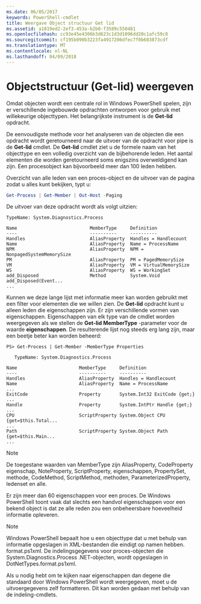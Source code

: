 ```yaml
---
ms.date: 06/05/2017
keywords: PowerShell-cmdlet
title: Weergave Object structuur Get lid
ms.assetid: a1819ed2-2ef3-453a-b2b0-f3589c550481
ms.openlocfilehash: cc93e45e4306b3d623c1d3d1096dd20c1afc59c8
ms.sourcegitcommit: cf195b090b3223fa4917206dfec7f0b603873cdf
ms.translationtype: MT
ms.contentlocale: nl-NL
ms.lasthandoff: 04/09/2018
---
```

# <a name="viewing-object-structure-get-member"></a>Objectstructuur (Get-lid) weergeven

Omdat objecten wordt een centrale rol in Windows PowerShell spelen, zijn er verschillende ingebouwde opdrachten ontworpen voor gebruik met willekeurige objecttypen. Het belangrijkste instrument is de **Get-lid** opdracht.

De eenvoudigste methode voor het analyseren van de objecten die een opdracht wordt geretourneerd naar de uitvoer van de opdracht voor pipe is de **Get-lid** cmdlet. De **Get-lid** cmdlet ziet u de formele naam van het objecttype en een volledig overzicht van de bijbehorende leden. Het aantal elementen die worden geretourneerd soms enigszins overweldigend kan zijn. Een procesobject kan bijvoorbeeld meer dan 100 leden hebben.

Overzicht van alle leden van een proces-object en de uitvoer van de pagina zodat u alles kunt bekijken, typt u:

```powershell
Get-Process | Get-Member | Out-Host -Paging
```

De uitvoer van deze opdracht wordt als volgt uitzien:

```output
TypeName: System.Diagnostics.Process

Name                           MemberType     Definition
----                           ----------     ----------
Handles                        AliasProperty  Handles = Handlecount
Name                           AliasProperty  Name = ProcessName
NPM                            AliasProperty  NPM = NonpagedSystemMemorySize
PM                             AliasProperty  PM = PagedMemorySize
VM                             AliasProperty  VM = VirtualMemorySize
WS                             AliasProperty  WS = WorkingSet
add_Disposed                   Method         System.Void add_Disposed(Event...
...
```

Kunnen we deze lange lijst met informatie meer kan worden gebruikt met een filter voor elementen die we willen zien. De **Get-lid** opdracht kunt u alleen leden die eigenschappen zijn. Er zijn verschillende vormen van eigenschappen. Eigenschappen van elk type van de cmdlet worden weergegeven als we stellen de **Get-lid MemberType** -parameter voor de waarde **eigenschappen**. De resulterende lijst nog steeds erg lang zijn, maar een beetje beter kan worden beheerd:

```
PS> Get-Process | Get-Member -MemberType Properties

   TypeName: System.Diagnostics.Process

Name                       MemberType     Definition
----                       ----------     ----------
Handles                    AliasProperty  Handles = Handlecount
Name                       AliasProperty  Name = ProcessName
...
ExitCode                   Property       System.Int32 ExitCode {get;}
...
Handle                     Property       System.IntPtr Handle {get;}
...
CPU                        ScriptProperty System.Object CPU {get=$this.Total...
...
Path                       ScriptProperty System.Object Path {get=$this.Main...
...
```

> [!NOTE]
> De toegestane waarden van MemberType zijn AliasProperty, CodeProperty eigenschap, NoteProperty, ScriptProperty, eigenschappen, PropertySet, methode, CodeMethod, ScriptMethod, methoden, ParameterizedProperty, ledenset en alle.

Er zijn meer dan 60 eigenschappen voor een proces. De Windows PowerShell toont vaak dat slechts een handvol eigenschappen voor een bekend object is dat ze alle reden zou een onbeheersbare hoeveelheid informatie opleveren.

> [!NOTE]
> Windows PowerShell bepaalt hoe u een objecttype dat u met behulp van informatie opgeslagen in XML-bestanden die eindigt op namen hebben. format.ps1xml. De indelingsgegevens voor proces-objecten die System.Diagnostics.Process .NET-objecten, wordt opgeslagen in DotNetTypes.format.ps1xml.

Als u nodig hebt om te kijken naar eigenschappen dan degene die standaard door Windows PowerShell wordt weergegeven, moet u de uitvoergegevens zelf formatteren. Dit kan worden gedaan met behulp van de indeling-cmdlets.